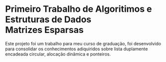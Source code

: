 # Primeiro Trabalho de Algoritimos e Estruturas de Dados<br>Matrizes Esparsas

Este projeto foi um trabalho para meu curso de graduação, foi desenvolvido para consolidar os conhecimentos adiquiridos sobre lista duplamente encadeada circular, alocação dinâmica e ponteiros.
